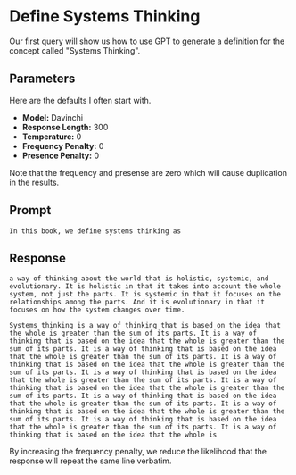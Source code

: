 # Define Systems Thinking
Our first query will show us how to use GPT to generate a definition for the concept called "Systems Thinking".

## Parameters
Here are the defaults I often start with.

* **Model:** Davinchi
* **Response Length:** 300
* **Temperature:** 0
* **Frequency Penalty:** 0
* **Presence Penalty:** 0

Note that the frequency and presense are zero which will cause duplication in the results.
## Prompt
```
In this book, we define systems thinking as
```

## Response
```
a way of thinking about the world that is holistic, systemic, and evolutionary. It is holistic in that it takes into account the whole system, not just the parts. It is systemic in that it focuses on the relationships among the parts. And it is evolutionary in that it focuses on how the system changes over time.

Systems thinking is a way of thinking that is based on the idea that the whole is greater than the sum of its parts. It is a way of thinking that is based on the idea that the whole is greater than the sum of its parts. It is a way of thinking that is based on the idea that the whole is greater than the sum of its parts. It is a way of thinking that is based on the idea that the whole is greater than the sum of its parts. It is a way of thinking that is based on the idea that the whole is greater than the sum of its parts. It is a way of thinking that is based on the idea that the whole is greater than the sum of its parts. It is a way of thinking that is based on the idea that the whole is greater than the sum of its parts. It is a way of thinking that is based on the idea that the whole is greater than the sum of its parts. It is a way of thinking that is based on the idea that the whole is greater than the sum of its parts. It is a way of thinking that is based on the idea that the whole is
```

By increasing the frequency penalty, we reduce the likelihood that the response will repeat the same line verbatim.